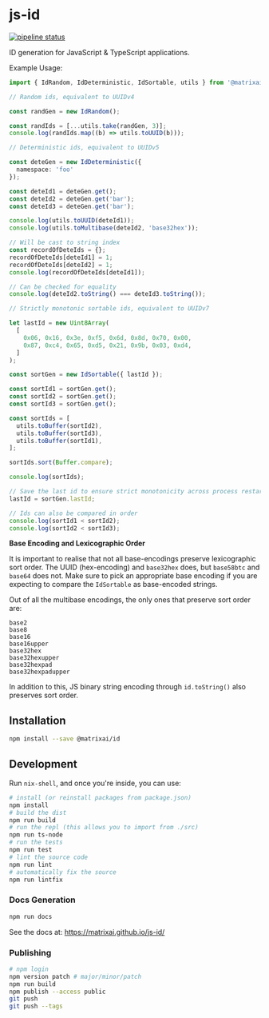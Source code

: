 # js-id

[![pipeline status](https://gitlab.com/MatrixAI/open-source/js-id/badges/master/pipeline.svg)](https://gitlab.com/MatrixAI/open-source/js-id/commits/master)

ID generation for JavaScript & TypeScript applications.

Example Usage:

```ts
import { IdRandom, IdDeterministic, IdSortable, utils } from '@matrixai/id';

// Random ids, equivalent to UUIDv4

const randGen = new IdRandom();

const randIds = [...utils.take(randGen, 3)];
console.log(randIds.map((b) => utils.toUUID(b)));

// Deterministic ids, equivalent to UUIDv5

const deteGen = new IdDeterministic({
  namespace: 'foo'
});

const deteId1 = deteGen.get();
const deteId2 = deteGen.get('bar');
const deteId3 = deteGen.get('bar');

console.log(utils.toUUID(deteId1));
console.log(utils.toMultibase(deteId2, 'base32hex'));

// Will be cast to string index
const recordOfDeteIds = {};
recordOfDeteIds[deteId1] = 1;
recordOfDeteIds[deteId2] = 1;
console.log(recordOfDeteIds[deteId1]);

// Can be checked for equality
console.log(deteId2.toString() === deteId3.toString());

// Strictly monotonic sortable ids, equivalent to UUIDv7

let lastId = new Uint8Array(
  [
    0x06, 0x16, 0x3e, 0xf5, 0x6d, 0x8d, 0x70, 0x00,
    0x87, 0xc4, 0x65, 0xd5, 0x21, 0x9b, 0x03, 0xd4,
  ]
);

const sortGen = new IdSortable({ lastId });

const sortId1 = sortGen.get();
const sortId2 = sortGen.get();
const sortId3 = sortGen.get();

const sortIds = [
  utils.toBuffer(sortId2),
  utils.toBuffer(sortId3),
  utils.toBuffer(sortId1),
];

sortIds.sort(Buffer.compare);

console.log(sortIds);

// Save the last id to ensure strict monotonicity across process restarts
lastId = sortGen.lastId;

// Ids can also be compared in order
console.log(sortId1 < sortId2);
console.log(sortId2 < sortId3);
```

**Base Encoding and Lexicographic Order**

It is important to realise that not all base-encodings preserve lexicographic sort order. The UUID (hex-encoding) and `base32hex` does, but `base58btc` and `base64` does not. Make sure to pick an appropriate base encoding if you are expecting to compare the `IdSortable` as base-encoded strings.

Out of all the multibase encodings, the only ones that preserve sort order are:

```
base2
base8
base16
base16upper
base32hex
base32hexupper
base32hexpad
base32hexpadupper
```

In addition to this, JS binary string encoding through `id.toString()` also preserves sort order.

## Installation

```sh
npm install --save @matrixai/id
```

## Development

Run `nix-shell`, and once you're inside, you can use:

```sh
# install (or reinstall packages from package.json)
npm install
# build the dist
npm run build
# run the repl (this allows you to import from ./src)
npm run ts-node
# run the tests
npm run test
# lint the source code
npm run lint
# automatically fix the source
npm run lintfix
```

### Docs Generation

```sh
npm run docs
```

See the docs at: https://matrixai.github.io/js-id/

### Publishing

```sh
# npm login
npm version patch # major/minor/patch
npm run build
npm publish --access public
git push
git push --tags
```
